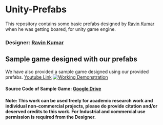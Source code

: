 # Unity-Prefabs
This repository contains some basic prefabs designed by [Ravin Kumar](https://mr-ravin.github.io) when he was getting boared, for unity game engine.
### Designer: [Ravin Kumar](https://mr-ravin.github.io)

## Sample game designed with our prefabs
We have also provided a sample game designed using our provided prefabs. [Youtube Link](https://www.youtube.com/watch?v=pj4OHg6PPV0)
[![Working Demonstration](https://github.com/mr-ravin/Unity-Prefabs)](https://www.youtube.com/watch?v=pj4OHg6PPV0)
#### Source Code of Sample Game: [Google Drive](https://drive.google.com/open?id=19KyLccLGznCzkypTnU9Hr4lDk_ezN0sT)

#### Note: This work can be used freely for academic research work and individual non-commercial projects, please do provide citation and/or deserved credits to this work. For Industrial and commercial use permission is required from the Designer.
